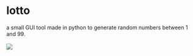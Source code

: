 # lotto
a small GUI tool made in python to generate random numbers between 1 and 99.
<br><br><img src="https://scontent-sit4-1.xx.fbcdn.net/v/t1.0-9/14045904_1092928910804090_1283652706520306804_n.jpg?oh=92148cedfe3694df18f53b3533bca13f&oe=5852D27B" />
